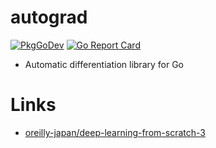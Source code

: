 # autograd

[![PkgGoDev](https://pkg.go.dev/badge/github.com/itsubaki/autograd)](https://pkg.go.dev/github.com/itsubaki/autograd)
[![Go Report Card](https://goreportcard.com/badge/github.com/itsubaki/autograd?style=flat-square)](https://goreportcard.com/report/github.com/itsubaki/autograd)

 - Automatic differentiation library for Go

# Links

 - [oreilly-japan/deep-learning-from-scratch-3](https://github.com/oreilly-japan/deep-learning-from-scratch-3)
